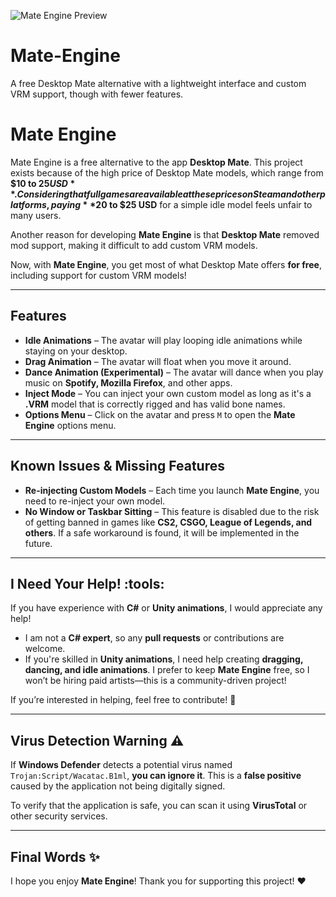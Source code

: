 ![Mate Engine Preview](https://i.imgur.com/DX5n1X5.png)

# Mate-Engine
A free Desktop Mate alternative with a lightweight interface and custom VRM support, though with fewer features.


# Mate Engine

Mate Engine is a free alternative to the app **Desktop Mate**. This project exists because of the high price of Desktop Mate models, which range from **$10 to $25 USD**. Considering that full games are available at these prices on Steam and other platforms, paying **$20 to $25 USD** for a simple idle model feels unfair to many users.

Another reason for developing **Mate Engine** is that **Desktop Mate** removed mod support, making it difficult to add custom VRM models. 

Now, with **Mate Engine**, you get most of what Desktop Mate offers **for free**, including support for custom VRM models!

---
## Features

- **Idle Animations** – The avatar will play looping idle animations while staying on your desktop.
- **Drag Animation** – The avatar will float when you move it around.
- **Dance Animation (Experimental)** – The avatar will dance when you play music on **Spotify, Mozilla Firefox**, and other apps.
- **Inject Mode** – You can inject your own custom model as long as it's a **.VRM** model that is correctly rigged and has valid bone names.
- **Options Menu** – Click on the avatar and press `M` to open the **Mate Engine** options menu.

---
## Known Issues & Missing Features

- **Re-injecting Custom Models** – Each time you launch **Mate Engine**, you need to re-inject your own model.
- **No Window or Taskbar Sitting** – This feature is disabled due to the risk of getting banned in games like **CS2, CSGO, League of Legends, and others**. If a safe workaround is found, it will be implemented in the future.

---
## I Need Your Help! :tools:

If you have experience with **C#** or **Unity animations**, I would appreciate any help!

- I am not a **C# expert**, so any **pull requests** or contributions are welcome.
- If you're skilled in **Unity animations**, I need help creating **dragging, dancing, and idle animations**. I prefer to keep **Mate Engine** free, so I won’t be hiring paid artists—this is a community-driven project!

If you’re interested in helping, feel free to contribute! :rocket:

---
## Virus Detection Warning :warning:

If **Windows Defender** detects a potential virus named `Trojan:Script/Wacatac.B1ml`, **you can ignore it**. This is a **false positive** caused by the application not being digitally signed.

To verify that the application is safe, you can scan it using **VirusTotal** or other security services.

---
## Final Words :sparkles:

I hope you enjoy **Mate Engine**! Thank you for supporting this project! :heart:
